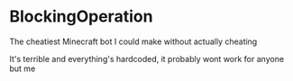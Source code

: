 # BlockingOperation
The cheatiest Minecraft bot I could make without actually cheating

It's terrible and everything's hardcoded, it probably wont work for anyone but me
